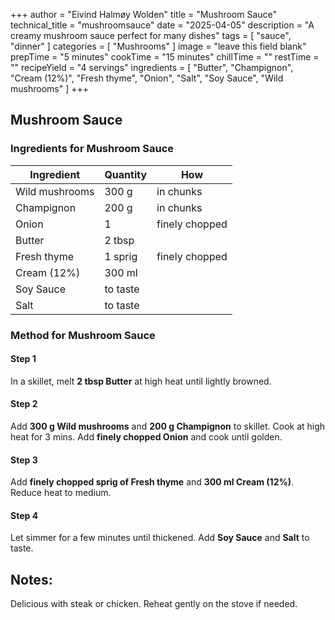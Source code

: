 +++
author = "Eivind Halmøy Wolden"
title = "Mushroom Sauce"
technical_title = "mushroomsauce"
date = "2025-04-05"
description = "A creamy mushroom sauce perfect for many dishes"
tags = [
    "sauce",
    "dinner"
]
categories = [
    "Mushrooms"
]
image = "leave this field blank"
prepTime = "5 minutes"
cookTime = "15 minutes"
chillTime = ""
restTime = ""
recipeYield = "4 servings"
ingredients = [
    "Butter",
    "Champignon",
    "Cream (12%)",
    "Fresh thyme",
    "Onion",
    "Salt",
    "Soy Sauce",
    "Wild mushrooms"
]
+++

## Mushroom Sauce

### Ingredients for Mushroom Sauce
Ingredient | Quantity | How
---|---|---
Wild mushrooms      | 300 g        | in chunks
Champignon          | 200 g        | in chunks
Onion               | 1            | finely chopped
Butter              | 2 tbsp       | 
Fresh thyme         | 1 sprig      | finely chopped
Cream (12%)         | 300 ml       | 
Soy Sauce           | to taste     | 
Salt                | to taste     | 

### Method for Mushroom Sauce
#### Step 1
In a skillet, melt **2 tbsp Butter** at high heat until lightly browned.

#### Step 2
Add **300 g Wild mushrooms** and **200 g Champignon** to skillet. Cook at high heat for 3 mins. Add **finely chopped Onion** and cook until golden.

#### Step 3
Add **finely chopped sprig of Fresh thyme** and **300 ml Cream (12%)**. Reduce heat to medium.

#### Step 4
Let simmer for a few minutes until thickened. Add **Soy Sauce** and **Salt** to taste.

## Notes:
Delicious with steak or chicken. Reheat gently on the stove if needed.
